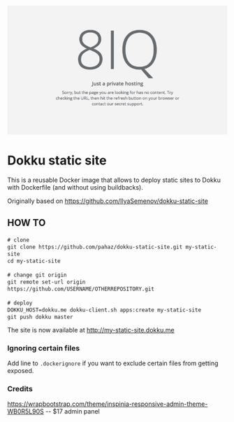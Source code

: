 ![example](./example.png)

# Dokku static site

This is a reusable Docker image that allows to deploy static sites to Dokku with Dockerfile (and without using buildbacks).

Originally based on <https://github.com/IlyaSemenov/dokku-static-site>

## HOW TO

```
# clone
git clone https://github.com/pahaz/dokku-static-site.git my-static-site
cd my-static-site

# change git origin
git remote set-url origin https://github.com/USERNAME/OTHERREPOSITORY.git

# deploy
DOKKU_HOST=dokku.me dokku-client.sh apps:create my-static-site
git push dokku master
```

The site is now available at <http://my-static-site.dokku.me>

### Ignoring certain files

Add line to `.dockerignore` if you want to exclude certain files from getting exposed.

### Credits 

https://wrapbootstrap.com/theme/inspinia-responsive-admin-theme-WB0R5L90S -- $17 admin panel

